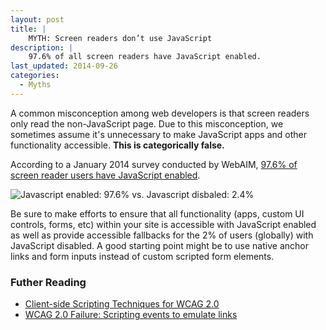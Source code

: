```yaml
---
layout: post
title: |
    MYTH: Screen readers don’t use JavaScript
description: |
    97.6% of all screen readers have JavaScript enabled.
last_updated: 2014-09-26
categories:
  - Myths
---
```

A common misconception among web developers is that screen readers only read the non-JavaScript page. Due to this misconception, we sometimes assume it's unnecessary to make JavaScript apps and other functionality accessible. **This is categorically false.**

According to a January 2014 survey conducted by WebAIM, [97.6% of screen reader users have JavaScript enabled](http://webaim.org/projects/screenreadersurvey5/#javascript).

![Javascript enabled: 97.6% vs. Javascript disbaled: 2.4%](http://chart.apis.google.com/chart?chxt=x%2Cy&chtt=Respondents%20with%20JavaScript%20Enabled&cht=p3&chl=Yes%7CNo&chs=500x200&chd=t:97.6%2C2.4&chco=AD3130)

Be sure to make efforts to ensure that all functionality (apps, custom UI controls, forms, etc) within your site is accessible with  JavaScript enabled as well as provide accessible fallbacks for the 2% of users (globally) with JavaScript disabled. A good starting point might be to use native anchor links and form inputs instead of custom scripted form elements.

### Futher Reading

- [Client-side Scripting Techniques for WCAG 2.0](http://www.w3.org/TR/WCAG20-TECHS/client-side-script.html)
- [WCAG 2.0 Failure: Scripting events to emulate links](http://www.w3.org/TR/WCAG20-TECHS/failures.html#F42)